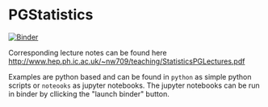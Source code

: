 # PGStatistics

[![Binder](https://mybinder.org/badge_logo.svg)](https://mybinder.org/v2/gh/nucleosynthesis/PGStatistics/main)

Corresponding lecture notes can be found here http://www.hep.ph.ic.ac.uk/~nw709/teaching/StatisticsPGLectures.pdf

Examples are python based and can be found in `python` as simple python scripts or `noteooks` as jupyter notebooks. The jupyter notebooks can be run in binder by cllicking the "launch binder" button. 
